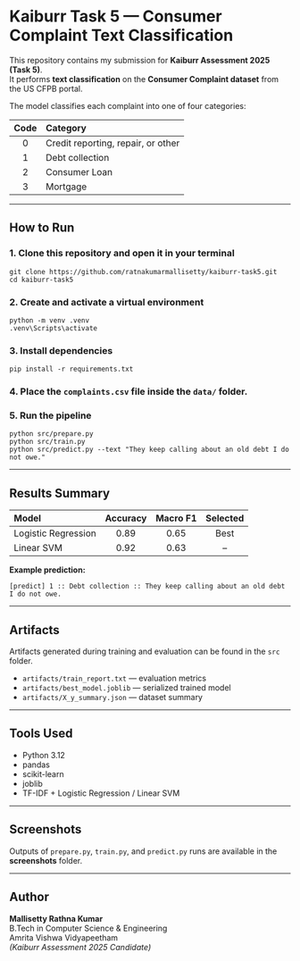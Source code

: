 # Kaiburr Task 5 — Consumer Complaint Text Classification

This repository contains my submission for **Kaiburr Assessment 2025 (Task 5)**.  
It performs **text classification** on the **Consumer Complaint dataset** from the US CFPB portal.

The model classifies each complaint into one of four categories:

| Code | Category |
|:--:|:--|
| 0 | Credit reporting, repair, or other |
| 1 | Debt collection |
| 2 | Consumer Loan |
| 3 | Mortgage |

---

## How to Run

### 1. Clone this repository and open it in your terminal

```
git clone https://github.com/ratnakumarmallisetty/kaiburr-task5.git
cd kaiburr-task5
```

### 2. Create and activate a virtual environment

```
python -m venv .venv
.venv\Scripts\activate
```

### 3. Install dependencies

```
pip install -r requirements.txt
```

### 4. Place the `complaints.csv` file inside the `data/` folder.

### 5. Run the pipeline

```
python src/prepare.py
python src/train.py
python src/predict.py --text "They keep calling about an old debt I do not owe."
```

---

## Results Summary

| Model | Accuracy | Macro F1 | Selected |
|:--|:--:|:--:|:--:|
| Logistic Regression | 0.89 | 0.65 | Best |
| Linear SVM | 0.92 | 0.63 | – |

**Example prediction:**

```
[predict] 1 :: Debt collection :: They keep calling about an old debt I do not owe.
```

---

## Artifacts

Artifacts generated during training and evaluation can be found in the `src` folder.

- `artifacts/train_report.txt` — evaluation metrics  
- `artifacts/best_model.joblib` — serialized trained model  
- `artifacts/X_y_summary.json` — dataset summary

---

## Tools Used

- Python 3.12  
- pandas  
- scikit-learn  
- joblib  
- TF-IDF + Logistic Regression / Linear SVM  

---

## Screenshots

Outputs of `prepare.py`, `train.py`, and `predict.py` runs are available in the **screenshots** folder.

---

## Author

**Mallisetty Rathna Kumar**  
B.Tech in Computer Science & Engineering  
Amrita Vishwa Vidyapeetham  
*(Kaiburr Assessment 2025 Candidate)*
```
